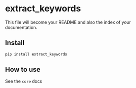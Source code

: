 # extract_keywords

<!-- WARNING: THIS FILE WAS AUTOGENERATED! DO NOT EDIT! -->

This file will become your README and also the index of your
documentation.

## Install

``` sh
pip install extract_keywords
```

## How to use

See the `core` docs
